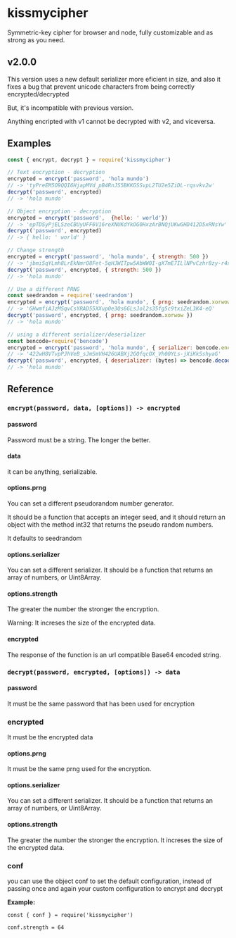 # kissmycipher

Symmetric-key cipher for browser and node, fully customizable and as strong as you need.

## v2.0.0
This version uses a new default serializer more eficient in size, and also it fixes a bug that prevent unicode characters from being correctly encrypted/decrypted

But, it's incompatible with previous version.

Anything encripted with v1 cannot be decrypted with v2, and viceversa.
## Examples

```javascript
const { encrypt, decrypt } = require('kissmycipher')

// Text encryption - decryption
encrypted = encrypt('password', 'hola mundo')
// -> 'tyPreEM5O9QQI6HjapMVd_pB4RnJS5BKKGSSvpL2TU2e5ZiDL-rqsvkv2w'
decrypt('password', encrypted)
// -> 'hola mundo'

// Object encryption - decryption
encrypted = encrypt('password',  {hello: ' world'})
// -> 'epTDSyPjELSzeCBUyUFF6V16reXNUKdYkOG0HxzArBNQjUKwGHD412D5xRNsYw'
decrypt('password', encrypted)
// -> { hello: ' world' }

// Change strength
encrypted = encrypt('password', 'hola mundo', { strength: 500 })
// -> 'jbmiSqYLmh8LrEkNmrO8Fet-5qHJWITpw5AbWW0I-gX7mE7ILlNPvCzhr8zy-r4xqd60RR3TLlHUyBtsxceW-kKGWhDPVj0DXIUv4KWK4gEQDwEONNLHlvsql3aBpi8RoIsRbzcu0FFb5Wz4mXM134c5NWTeD6QPZMIF5EDtHudVl-GORhibrf3IqcdlIQzFcDmw_bCLnMlQ3w67QRqMnMrrnZAdy4exjDNexKU8gx8irR1e50zzfuzQfRdEgkjGtCa3ko015io2lSb9qAtOL_RtL5xSLsHkYNt1icgextAxTy3Od6SDDLBv3AQR0fv1JKqsap0mIffZrJ-nSszvC2X2Yl6zC8fpmXSXbtZx_pOy5fekNg3Z3PqUq7jGtwawImf0x2KLtcpmIwlO3CIs56qsDac7F3ckGoQm5rtdVPXkxGoNB5hgsrJnZELQi0VpLdGihaiV-N7yTkIYzA_QEg6YSyEfmJJtIYIoQYp56rU-haF84TkeRtexf2SipNkNQsnS_LF81hl51z4xsXlQPdMhKCmOIV0yYQKI2NMX2WlEaICYYRVUCxJDdfes1Y-Wkprdge9iDoN0T39FYcYNfi3Lig4GlmVb8_BqFvk1hwv0ATgXT6pkRqN9Qo4-5nZBMH_wZi0uBu62qwWthzOz1vd72DaXkhVrOHiiEkjSuQ'
decrypt('password', encrypted, { strength: 500 })
// -> 'hola mundo'

// Use a different PRNG
const seedrandom = require('seedrandom')
encrypted = encrypt('password', 'hola mundo', { prng: seedrandom.xorwow })
// -> 'GHwmfiAJzMSqvCsYRAD55XXup0e3Qs6GLsJol2s35fg5c9txiZeL3K4-eQ'
decrypt('password', encrypted, { prng: seedrandom.xorwow })
// -> 'hola mundo'

// using a different serializer/deserializer
const bencode=require('bencode')
encrypted = encrypt('password', 'hola mundo', { serializer: bencode.encode })
// -> '422wH8VTvpPJhVeB_sJmSmVH426UABXj2GQfqcOX_Vh00YLs-jXiKkSshyaG'
decrypt('password', encrypted, { deserializer: (bytes) => bencode.decode(bytes, 'utf-8')})
// -> 'hola mundo'


```

## Reference

### `encrypt(password, data, [options]) -> encrypted`

#### password
Password must be a string.
The longer the better. 

#### data
it can be anything, serializable.

#### options.prng
You can set a different pseudorandom number generator.

It should be a function that accepts an integer seed, and it should return an object with the method int32 that returns the pseudo random numbers.

It defaults to seedrandom

#### options.serializer
You can set a different serializer. It should be a function that returns an array of numbers, or Uint8Array.

#### options.strength
The greater the number the stronger the encryption. 

Warning: It increses the size of the encrypted data.

#### encrypted
The response of the function is an url compatible Base64 encoded string.

### `decrypt(password, encrypted, [options]) -> data`

#### password
It must be the same password that has been used for encryption

### encrypted
It must be the encrypted data

#### options.prng
It must be the same prng used for the encryption.

#### options.serializer
You can set a different serializer. It should be a function that returns an array of numbers, or Uint8Array.

#### options.strength
The greater the number the stronger the encryption. It increses the size of the encrypted data.

### conf
you can use the object conf to set the default configuration, instead of passing once and again your custom configuration to encrypt and decrypt

**Example:**
```
const { conf } = require('kissmycipher')

conf.strength = 64
```
